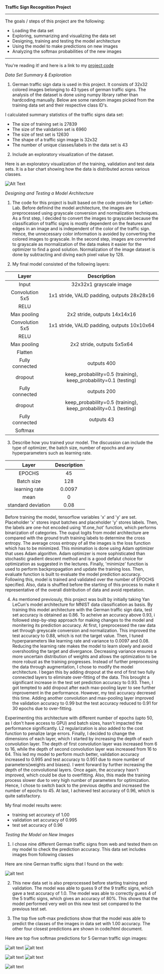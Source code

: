 **Traffic Sign Recognition Project**

---

The goals / steps of this project are the following:
* Loading the data set
* Exploring, summarizing and visualizing the data set
* Designing, training and testing the model architecture
* Using the model to make predictions on new images
* Analyzing the softmax probabilities of the new images

[//]: # (Image References)

[image2]: ./data_visualization.png "Visualization"
[image3]: ./my_test_images.png "New test images"
[image4]: ./prediction_1.jpg "Softmax predictions for test image 1"
[image5]: ./prediction_2.jpg "Softmax predictions for test image 2"
[image6]: ./prediction_3.jpg "Softmax predictions for test image 3"
[image7]: ./prediction_4.jpg "Softmax predictions for test image 4"
[image8]: ./prediction_5.jpg "Softmax predictions for test image 5"

---

You're reading it! and here is a link to my [project code](https://github.com/Sindhura-b/Traffic-Sign-Classifier/blob/master/Traffic_Sign_Classifier.ipynb)

*Data Set Summary & Exploration*

1. German traffic sign data is used in this project. It consists of 32x32 colored images belonging to 43 types of german traffic signs. The analysis of the dataset is done using numpy library rather than hardcoding manually. Below are some random images picked from the training data set and their respective class ID's.

I calculated summary statistics of the traffic signs data set:

* The size of training set is 27839
* The size of the validation set is 6960
* The size of test set is 12630
* The shape of a traffic sign image is 32x32
* The number of unique classes/labels in the data set is 43

2. Include an exploratory visualization of the dataset.

Here is an exploratory visualization of the training, validation and test data sets. It is a bar chart showing how the data is distributed across various classes.

![Alt Text][image2]

*Designing and Testing a Model Architecture*

1. The code for this project is built based on the code provide for LeNet-Lab. Before definind the model architecture, the images are preprocessed using grayscale conversion and normalization techniques. As a first step, I decided to convert the images to grayscale because the classification of traffic signs is mostly dependent on the features and edges in an image and is independent of the color of the traffic sign. Hence, the unnecessary color information is avoided by converting the colored images to grayscale. In the second step, images are converted to grayscale as mormalization of the data makes it easier for the  optimizer to find a good solution. Normalization of the image dataset is done by subtracting and diving each pixel value by 128. 

2. My final model consisted of the following layers:

| Layer         		|     Description	        					| 
|:---------------------:|:---------------------------------------------:| 
| Input         		| 32x32x1 grayscale image   							| 
| Convolution 5x5     	| 1x1 stride, VALID padding, outputs 28x28x16 	|
| RELU					|												|
| Max pooling	      	| 2x2 stride,  outputs 14x14x16 				|
| Convolution 5x5     	| 1x1 stride, VALID padding, outputs 10x10x64 	|
| RELU					|												|
| Max pooling	      	| 2x2 stride,  outputs 5x5x64 				|
| Flatten            |                   |
| Fully connected		| outputs 400        									|
| dropout            |  keep_probability=0.5 (training), keep_probability=0.1 (testing)   |
| Fully connected		| outputs 200        									|
| dropout            |  keep_probability=0.5 (training), keep_probability=0.1 (testing)   |
| Fully connected		| outputs 43        									|
| Softmax				|      									|
 
 
3. Describe how you trained your model. The discussion can include the type of optimizer, the batch size, number of epochs and any hyperparameters such as learning rate.

| Layer         		|     Description	        					| 
|:---------------------:|:---------------------------------------------:| 
| EPOCHS        		| 45   							| 
| Batch size       		| 128  							| 
| learning rate        		| 0.0097  							| 
| mean        		| 0   							| 
| standard deviation       		| 0.08  							| 

Before training the model, tensorflow variables 'x' and 'y' are set. Placeholder 'x' stores input batches and placeholder 'y' stores labels. Then, the labels are one-hot encoded using 'tf.one_hot' function, which performs binarization of categories. The ouput logits from model architecture are compared with the ground truth training labels to determine the cross entropy. The average cross entropy of all the images is the loss function which has to be minimized. This minimation is done using Adam optimizer that uses Adam algorithm. Adam optimizer is more sophisticated than stochastic gradient descent method and is a good defalut choice for optimization as suggested in the lectures. Finally, 'minimize' function is used to perform backpropagation and update the training loss. Then, evaluate function is built to evaluate the model prediction accuracy. Following this, model is trained and validated over the number of EPOCHS specified. Also, data is shuffled before the starting of this process to make it representative of the overall distribution of data and avoid repetation. 

4. As mentioned previosuly, this project was built by initially taking Yan LeCun's model architecture for MNIST data classification as basis. By training this model architecture with the German traffic sign data, test set accuracy is obtained as 0.86. To acheive an accuracy above 0.93, i followed step-by-step approach for making changes to the model and monitering its prediction accuracy. At first, I preprocessed the raw data set through greyscale conversion and normalization. This improved the test accuracy to 0.88, which is not the target value. Then, I tuned hyperparameters like learning rate and variance to 0.0097 and 0.08. Reducing the learning rate makes the model to learn slowly and avoid overshooting the target and divergance. Decreasing variance ensures a more uncertain distribution of weights and allows the optimization to be more robust as the training progresses. Instead of further preprocessing the data through augmentation, I chose to modify the model architecture. I began this by adding dropout at the end of first two fully connected layers to eliminate over-fitting of the data. This brought a significant increase in the test set prediction accuracy to 0.93. Then, I got tempted to add dropout after each max-pooling layer to see further improvement in the performance. However, my test accuracy decresed this time. Adding another convolution and max-pooling layer improved the validation accuracy to 0.99 but the test accuracy reduced to 0.91 for 30 epochs due to over-fitting.

Experimenting this architecture with different number of epochs (upto 50, as I don't have access to GPU) and batch sizes, hasn't impacted the performance significantly. L2 regularization is also added to the cost function to penalize large errors. Finally, I decided to change the dimensions of each layer, which I started by increasing the depth of each convolution layer. The depth of first convolution layer was increased from 6 to 16, while the depth of second convolution layer was increased from 16 to 64. This led my model to perform much better, validation accuracy increased to 0.995 and test accuracy to 0.951 due to more number of parameters(weights and biases). I went forward by further increasing the depth of the convolutional layers. Once again, the accuracy hasn't improved, which could be due to overfitting. Also, this made the training process slower due to very high number of parameters for optimization. Hence, I chose to switch back to the previous depths and increased the number of epochs to 45. At last, I achieved test accuracy of 0.96, which is quite satisfactory.

My final model results were:
* training set accuracy of 1.00
* validation set accuracy of 0.995 
* test set accuracy of 0.96

*Testing the Model on New Images*

1. I chose nine different German traffic signs from web and tested them on my model to check the prediction accuracy. This data set includes images from following classes

Here are nine German traffic signs that I found on the web:

![alt text][image3] 

2. This new data set is also preprocessed before starting training and validation. The model was able to guess 9 of the 9 traffic signs, which gave a test accuracy of 1.0. The model was able to correctly guess 4 of the 5 traffic signs, which gives an accuracy of 80%. This shows that the model performed very well on this new test set compared to the previous test set.

3. The top five soft-max predictions show that the model was able to predict the classes of the images in data set with 1.00 accuracy. The other four closest predictions are shown in code/html document.

Here are top five softmax predictions for 5 German traffic sign images:

![alt text][image4] ![alt text][image5] 

![alt text][image6] ![alt text][image7] 

![alt text][image8] 

